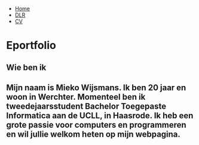 <body>
  <ul>
  <li><a href="index">Home</a></li>
  <li><a href="domainspec">DLR</a></li>
  <li><a href="cv">CV</a></li>
</ul>


<h1>Eportfolio</h1>
<h2> Wie ben ik <h2>
  <p> Mijn naam is Mieko Wijsmans. Ik ben 20 jaar en woon in Werchter. 
Momenteel ben ik tweedejaarsstudent Bachelor Toegepaste Informatica aan de UCLL, in Haasrode. Ik heb een grote passie voor computers en programmeren en wil jullie welkom heten op mijn webpagina. </p>

</body>
